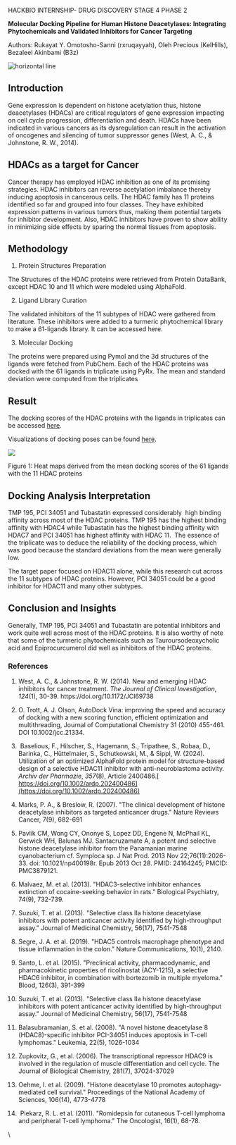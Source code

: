 <!--StartFragment-->

<!--StartFragment-->

HACKBIO INTERNSHIP- DRUG DISCOVERY STAGE 4 PHASE 2

**Molecular Docking Pipeline for Human Histone Deacetylases: Integrating Phytochemicals and Validated Inhibitors for Cancer Targeting**

Authors: Rukayat Y. Omotosho-Sanni (rxruqayyah), Oleh Precious (KelHills), Bezaleel Akinbami (B3z)

![](https://lh7-rt.googleusercontent.com/docsz/AD_4nXcLkgxWFC8LdXLruZv2_lwy_j3GQ6eH5DkdR_dXgeFs8YBGYM-JthbDBSFL-G2JJ8U9jPyUQTydJDsltkshMHCzGHEfw1h-9-vIw8BvQobJZuFzexgLR4QoICeLt2CUvSnL9Mvk9cF9w-Zmm7sl2pww0Fmq?key=YpdnuLAtbPnVGibnOGkKFg "horizontal line")


## **Introduction**

Gene expression is dependent on histone acetylation thus, histone deacetylases (HDACs) are critical regulators of gene expression impacting on cell cycle progression, differentiation and death. HDACs have been indicated in various cancers as its dysregulation can result in the activation of oncogenes and silencing of tumor suppressor genes (West, A. C., & Johnstone, R. W., 2014).


## **HDACs as a target for Cancer**

Cancer therapy has employed HDAC inhibition as one of its promising strategies. HDAC inhibitors can reverse acetylation imbalance thereby inducing apoptosis in cancerous cells. The HDAC family has 11 proteins identified so far and grouped into four classes. They have exhibited expression patterns in various tumors thus, making them potential targets for inhibitor development. Also, HDAC inhibitors have proven to show ability in minimizing side effects by sparing the normal tissues from apoptosis.


## **Methodology**

1. Protein Structures Preparation

The Structures of the HDAC proteins were retrieved from Protein DataBank, except HDAC 10 and 11 which were modeled using AlphaFold.

2. Ligand Library Curation

The validated inhibitors of the 11 subtypes of HDAC were gathered from literature. These inhibitors were added to a turmeric phytochemical library to make a 61-ligands library. It can be accessed here.

3. Molecular Docking

The proteins were prepared using Pymol and the 3d structures of the ligands were fetched from PubChem. Each of the HDAC proteins was docked with the 61 ligands in triplicate using PyRx. The mean and standard deviation were computed from the triplicates


## **Result**

The docking scores of the HDAC proteins with the ligands in triplicates can be accessed [here](https://github.com/RxRuqayyah/Hackbio-Internship/blob/main/Full%20Pipeline%3A%20Reproducing%20Science/HDACs%20Docking%20Scores%20Summary.csv). 

Visualizations of docking poses can be found [here](https://github.com/RxRuqayyah/Hackbio-Internship/tree/main/Full%20Pipeline%3A%20Reproducing%20Science/Visualization%20of%20Docking%20Poses).

![](https://lh7-rt.googleusercontent.com/docsz/AD_4nXdB47l4m_sWo9cBjwkdRtLtCOlSK6tGAobIEuDzG3peNEMmWKFvZNxSl7A88bQVfq8pJgyiceVbnAjdPJ7W_82_CDSD8pciYDMGBRyIGMrrZzG9PNWE-XY_z-jDFYuwS0yxspqq1R_jylc6jyzeDcMRhobf?key=YpdnuLAtbPnVGibnOGkKFg)

Figure 1: Heat maps derived from the mean docking scores of the 61 ligands with the 11 HDAC proteins


## **Docking Analysis Interpretation**

TMP 195, PCI 34051 and Tubastatin expressed considerably  high binding affinity across most of the HDAC proteins. TMP 195 has the highest binding affinity with HDAC4 while Tubastatin has the highest binding affinity with HDAC7 and PCI 34051 has highest affinity with HDAC 11.  The essence of the triplicate was to deduce the reliability of the docking process, which was good because the standard deviations from the mean were generally low.

The target paper focused on HDAC11 alone, while this research cut across the 11 subtypes of HDAC proteins. However, PCI 34051 could be a good inhibitor for HDAC11 and many other subtypes.


## **Conclusion and Insights**

Generally, TMP 195, PCI 34051 and Tubastatin are potential inhibitors and work quite well across most of the HDAC proteins. It is also worthy of note that some of the turmeric phytochemicals such as Tauroursodeoxycholic acid and Epiprocurcumerol did well as inhibitors of the HDAC proteins. 


### References

1. West, A. C., & Johnstone, R. W. (2014). New and emerging HDAC inhibitors for cancer treatment. _The Journal of Clinical Investigation_, _124_(1), 30-39. https\://doi.org/10.1172/JCI69738

2. O. Trott, A. J. Olson, AutoDock Vina: improving the speed and accuracy of docking with a new scoring function, efficient optimization and multithreading, Journal of Computational Chemistry 31 (2010) 455-461. DOI 10.1002/jcc.21334.

3.  Baselious, F., Hilscher, S., Hagemann, S., Tripathee, S., Robaa, D., Barinka, C., Hüttelmaier, S., Schutkowski, M., & Sippl, W. (2024). Utilization of an optimized AlphaFold protein model for structure-based design of a selective HDAC11 inhibitor with anti-neuroblastoma activity. _Archiv der Pharmazie_, _357_(8), Article 2400486.[ https://doi.org/10.1002/ardp.202400486](https://doi.org/10.1002/ardp.202400486)

4. Marks, P. A., & Breslow, R. (2007). "The clinical development of histone deacetylase inhibitors as targeted anticancer drugs." Nature Reviews Cancer, 7(9), 682-691

5. Pavlik CM, Wong CY, Ononye S, Lopez DD, Engene N, McPhail KL, Gerwick WH, Balunas MJ. Santacruzamate A, a potent and selective histone deacetylase inhibitor from the Panamanian marine cyanobacterium cf. Symploca sp. J Nat Prod. 2013 Nov 22;76(11):2026-33. doi: 10.1021/np400198r. Epub 2013 Oct 28. PMID: 24164245; PMCID: PMC3879121.

6. Malvaez, M. et al. (2013). "HDAC3-selective inhibitor enhances extinction of cocaine-seeking behavior in rats." Biological Psychiatry, 74(9), 732-739.

7. Suzuki, T. et al. (2013). "Selective class IIa histone deacetylase inhibitors with potent anticancer activity identified by high-throughput assay." Journal of Medicinal Chemistry, 56(17), 7541-7548

8. Segre, J. A. et al. (2019). "HDAC5 controls macrophage phenotype and tissue inflammation in the colon." Nature Communications, 10(1), 2140.

9. Santo, L. et al. (2015). "Preclinical activity, pharmacodynamic, and pharmacokinetic properties of ricolinostat (ACY-1215), a selective HDAC6 inhibitor, in combination with bortezomib in multiple myeloma." Blood, 126(3), 391-399

10. Suzuki, T. et al. (2013). "Selective class IIa histone deacetylase inhibitors with potent anticancer activity identified by high-throughput assay." Journal of Medicinal Chemistry, 56(17), 7541-7548

11. Balasubramanian, S. et al. (2008). "A novel histone deacetylase 8 (HDAC8)-specific inhibitor PCI-34051 induces apoptosis in T-cell lymphomas." Leukemia, 22(5), 1026-1034

12. Zupkovitz, G., et al. (2006). The transcriptional repressor HDAC9 is involved in the regulation of muscle differentiation and cell cycle. The Journal of Biological Chemistry, 281(7), 37024-37029

13. Oehme, I. et al. (2009). "Histone deacetylase 10 promotes autophagy-mediated cell survival." Proceedings of the National Academy of Sciences, 106(14), 4773-4778

14.  Piekarz, R. L. et al. (2011). "Romidepsin for cutaneous T-cell lymphoma and peripheral T-cell lymphoma." The Oncologist, 16(1), 68-78.

\


<!--EndFragment-->

<!--EndFragment-->
